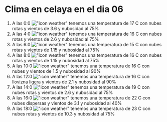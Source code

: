 # Clima en celaya en el dia 06

1. A las 0:0 !["icon weather"](http://openweathermap.org/img/w/04n.png) tenemos una temperatura de 17 C con nubes rotas y  vientos de 3.6 y nubosidad al 75%
1. A las 4:0 !["icon weather"](http://openweathermap.org/img/w/04n.png) tenemos una temperatura de 16 C con nubes rotas y  vientos de 2.6 y nubosidad al 75%
1. A las 6:0 !["icon weather"](http://openweathermap.org/img/w/04n.png) tenemos una temperatura de 15 C con nubes rotas y  vientos de 1.15 y nubosidad al 75%
1. A las 8:0 !["icon weather"](http://openweathermap.org/img/w/04n.png) tenemos una temperatura de 16 C con nubes rotas y  vientos de 1.15 y nubosidad al 75%
1. A las 10:0 !["icon weather"](http://openweathermap.org/img/w/04d.png) tenemos una temperatura de 16 C con nubes y  vientos de 1.5 y nubosidad al 90%
1. A las 12:0 !["icon weather"](http://openweathermap.org/img/w/09d.png) tenemos una temperatura de 16 C con llovizna ligera y  vientos de 2.1 y nubosidad al 90%
1. A las 14:0 !["icon weather"](http://openweathermap.org/img/w/04d.png) tenemos una temperatura de 19 C con nubes rotas y  vientos de 2.6 y nubosidad al 75%
1. A las 16:0 !["icon weather"](http://openweathermap.org/img/w/03d.png) tenemos una temperatura de 22 C con nubes dispersas y  vientos de 3.1 y nubosidad al 40%
1. A las 18:0 !["icon weather"](http://openweathermap.org/img/w/04d.png) tenemos una temperatura de 23 C con nubes rotas y  vientos de 10.3 y nubosidad al 75%
